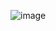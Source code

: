 ![image](https://user-images.githubusercontent.com/16296900/184210507-58f48cb6-c4b0-455c-bc2a-f6f23f036027.png)
